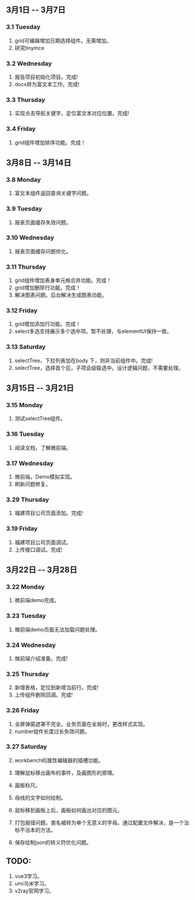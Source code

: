 ## 3月1日 -- 3月7日

### 3.1 Tuesday
1. grid可编辑增加日期选择组件。无需增加。
2. 研究tinymce

### 3.2 Wednesday
1. 报告项目初始化项目。完成!
2. docx转为富文本工作。完成!

### 3.3 Thursday
1. 实现点击导航关键字，定位富文本对应位置。完成!

### 3.4 Friday
1. grid组件增加排序功能。完成！

## 3月8日 -- 3月14日

### 3.8 Monday
1. 富文本组件返回查询关键字问题。

### 3.9 Tuesday
1. 报表页面缓存失效问题。

### 3.10 Wednesday
1. 报表页面缓存问题优化。

### 3.11 Thursday
1. grid组件增加表身单元格合并功能。完成！
2. grid增加删除行功能。完成！
3. 解决图表问题。后台解决生成图表功能。

### 3.12 Friday
1. grid增加添加行功能。完成！
2. select多选支持展示多个选中项。暂不处理，与elementUI保持一致。

### 3.13 Saturday
1. selectTree，下拉列表加在body	下，则非当前组件中。完成!
2. selectTree，选择首个后，子项会级联选中。设计逻辑问题，不需要处理。

## 3月15日 -- 3月21日

### 3.15 Monday
1. 测试selectTree组件。

### 3.16 Tuesday
1. 阅读文档，了解微前端。

### 3.17 Wednesday
1. 微前端，Demo模拟实现。
2. 刷新问题修复。

### 3.29 Thursday
1. 福建项目公司页面添加。完成!

### 3.19 Friday
1. 福建项目公司页面调试。
2. 上传接口调试。完成!


## 3月22日 -- 3月28日

### 3.22 Monday
1. 微前端demo完成。

### 3.23 Tuesday
1. 微前端demo页面无法加载问题处理。

### 3.24 Wednesday
1. 微前端介绍准备。完成!

### 3.25 Thursday
2. 新增表格，定位到新增当前行。完成!
3. 上传组件删除回调。完成!

### 3.26 Friday
1. 全屏弹窗遮罩不完全。业务页面在全局时，更改样式实现。
2. number组件长度过长失效问题。

### 3.27 Saturday
2. workbench的属性编辑器的插槽功能。



1. 理解鼠标移出画布的事件，及画图形的原理。
1. 画板标尺。
1. 母线的文字如何绘制。
1. 鼠标移到画板上后，画板如何画出对应的图元。
1. 打包报错问题。类名被转为单个无意义的字母。通过配置文件解决，是一个治标不治本的方法。
1. 保存绘制json的转义符优化问题。

## TODO:
1. vue3学习。
2. umi乌米学习。
3. v2ray官网学习。